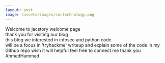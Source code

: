 ```yaml
---
layout: post
image: /assets/images/sectechnology.png
---
```


Welcome to jacstory welcome page  
thank you for visiting our  blog  
this blog we interested in infosec and python code  
will be a focus in 'tryhackme' writeup and explain some of the code in my Github repo 
wish it will helpful
feel free to connect me 
thank you  
AhmedHammad